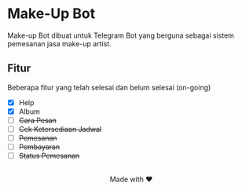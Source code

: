 # Make-Up Bot

Make-up Bot dibuat untuk Telegram Bot yang berguna sebagai sistem pemesanan jasa make-up artist.

## Fitur

Beberapa fitur yang telah selesai dan belum selesai (on-going)
 - [x] Help
 - [x] Album
 - [ ] ~~Cara Pesan~~
 - [ ] ~~Cek Ketersediaan Jadwal~~
 - [ ] ~~Pemesanan~~
 - [ ] ~~Pembayaran~~
 - [ ] ~~Status Pemesanan~~
##
<center>Made with ❤</center>